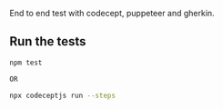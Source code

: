 End to end test with codecept, puppeteer and gherkin.

## Run the tests
```bash
npm test

OR

npx codeceptjs run --steps
```
